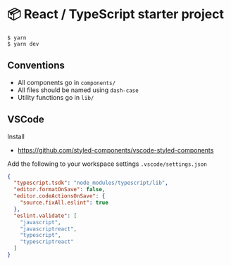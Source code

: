 # 📦 React / TypeScript starter project

    $ yarn
    $ yarn dev

## Conventions

* All components go in `components/`
* All files should be named using `dash-case`
* Utility functions go in `lib/`

## VSCode

Install

* https://github.com/styled-components/vscode-styled-components

Add the following to your workspace settings `.vscode/settings.json`

```json
{
  "typescript.tsdk": "node_modules/typescript/lib",
  "editor.formatOnSave": false,
  "editor.codeActionsOnSave": {
    "source.fixAll.eslint": true
  },
  "eslint.validate": [
    "javascript",
    "javascriptreact",
    "typescript",
    "typescriptreact"
  ]
}
```
